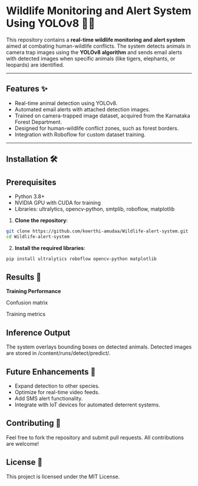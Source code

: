 # **Wildlife Monitoring and Alert System Using YOLOv8 🚨🌿**

This repository contains a **real-time wildlife monitoring and alert system** aimed at combating human-wildlife conflicts. The system detects animals in camera trap images using the **YOLOv8 algorithm** and sends email alerts with detected images when specific animals (like tigers, elephants, or leopards) are identified.

---

## **Features ✨**

- Real-time animal detection using YOLOv8.
- Automated email alerts with attached detection images.
- Trained on camera-trapped image dataset, acquired from the Karnataka Forest Department.
- Designed for human-wildlife conflict zones, such as forest borders.
- Integration with Roboflow for custom dataset training.
---


## **Installation 🛠️**

## Prerequisites

- Python 3.8+
- NVIDIA GPU with CUDA for training
- Libraries: ultralytics, opencv-python, smtplib, roboflow, matplotlib


1. **Clone the repository**:
  ```bash
git clone https://github.com/keerthi-amudaa/Wildlife-alert-system.git
cd Wildlife-alert-system
```

2. **Install the required libraries**:
  ```bash
  pip install ultralytics roboflow opencv-python matplotlib
  ```



## **Results 🎯**

**Training Performance**

Confusion matrix

Training metrics


## **Inference Output**


The system overlays bounding boxes on detected animals. Detected images are stored in /content/runs/detect/predict/.



## **Future Enhancements 🔮**

- Expand detection to other species.
- Optimize for real-time video feeds.
- Add SMS alert functionality.
- Integrate with IoT devices for automated deterrent systems.


## **Contributing 🤝**

Feel free to fork the repository and submit pull requests. All contributions are welcome!

## **License 📜**

This project is licensed under the MIT License.



